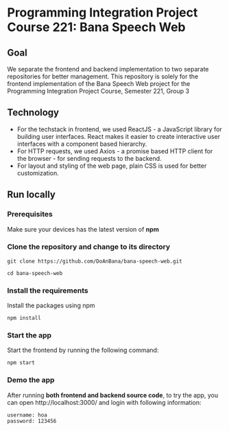 # Programming Integration Project Course 221: Bana Speech Web

## Goal
We separate the frontend and backend implementation to two separate repositories for better management. This repository is solely for the frontend implementation of the Bana Speech Web project for the Programming Integration Project Course, Semester 221, Group 3

## Technology
- For the techstack in frontend, we used ReactJS - a JavaScript library for building user interfaces. React makes it easier to create interactive user interfaces with a component based hierarchy.
- For HTTP requests, we used Axios - a promise based HTTP client for the browser - for sending requests to the backend.
- For layout and styling of the web page, plain CSS is used for better customization.

## Run locally
### Prerequisites
Make sure your devices has the latest version of **npm**
### Clone the repository and change to its directory
```{bash}
git clone https://github.com/DoAnBana/bana-speech-web.git
```

```{bash}
cd bana-speech-web
```

### Install the requirements
Install the packages using npm
```{bash}
npm install
```

### Start the app
Start the frontend by running the following command:
```{bash}
npm start
```

### Demo the app
After running **both frontend and backend source code**, to try the app, you can open http://localhost:3000/ and login with following information:
```
username: hoa
password: 123456
```
